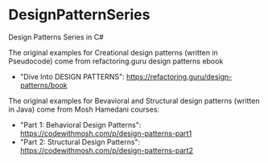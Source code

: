# DesignPatternSeries
Design Patterns Series in C#

The original examples for Creational design patterns (written in Pseudocode) come from refactoring.guru design patterns ebook

- "Dive Into DESIGN PATTERNS": https://refactoring.guru/design-patterns/book

The original examples for Bevavioral and Structural design patterns (written in Java) come from Mosh Hamedani courses:

- "Part 1: Behavioral Design Patterns": https://codewithmosh.com/p/design-patterns-part1
- "Part 2: Structural Design Patterns": https://codewithmosh.com/p/design-patterns-part2
